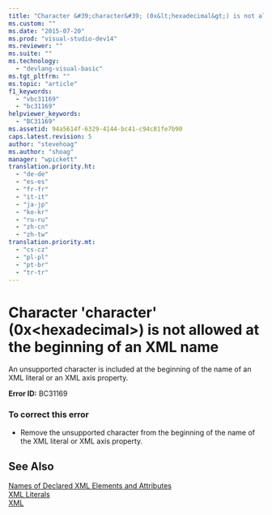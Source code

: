```yaml
---
title: "Character &#39;character&#39; (0x&lt;hexadecimal&gt;) is not allowed at the beginning of an XML name | Microsoft Docs"
ms.custom: ""
ms.date: "2015-07-20"
ms.prod: "visual-studio-dev14"
ms.reviewer: ""
ms.suite: ""
ms.technology: 
  - "devlang-visual-basic"
ms.tgt_pltfrm: ""
ms.topic: "article"
f1_keywords: 
  - "vbc31169"
  - "bc31169"
helpviewer_keywords: 
  - "BC31169"
ms.assetid: 94a5614f-6329-4144-bc41-c94c81fe7b90
caps.latest.revision: 5
author: "stevehoag"
ms.author: "shoag"
manager: "wpickett"
translation.priority.ht: 
  - "de-de"
  - "es-es"
  - "fr-fr"
  - "it-it"
  - "ja-jp"
  - "ko-kr"
  - "ru-ru"
  - "zh-cn"
  - "zh-tw"
translation.priority.mt: 
  - "cs-cz"
  - "pl-pl"
  - "pt-br"
  - "tr-tr"
---
```

# Character &#39;character&#39; (0x&lt;hexadecimal&gt;) is not allowed at the beginning of an XML name
An unsupported character is included at the beginning of the name of an XML literal or an XML axis property.  
  
 **Error ID:** BC31169  
  
### To correct this error  
  
-   Remove the unsupported character from the beginning of the name of the XML literal or XML axis property.  
  
## See Also  
 [Names of Declared XML Elements and Attributes](../../visual-basic/programming-guide/language-features/xml/names-of-declared-xml-elements-and-attributes.md)   
 [XML Literals](../../visual-basic/language-reference/xml-literals/index.md)   
 [XML](../../visual-basic/programming-guide/language-features/xml/index.md)